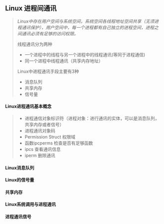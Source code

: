 ## Linux 进程间通讯

> *Linux中存在用户空间与系统空间，系统空间各线程地址空间共享（无须进程通讯保护），用户空间中，每一个进程都有自己独立的进程空间，进程之间通讯必须有足够的访问权限。*
>
> 线程通讯分为两种
>
> - 一个进程中的线程与另一个进程中的线程通讯(等同于进程通信)
> - 同一个进程中线程通讯（共享内存地址）
>
> Linux中进程通讯手段主要有3种
>
> - 消息队列
> - 共享内存
> - 信号量

#### **Linux进程通讯基本概念**

> - 进程通信对象标识符（进程对象：进行通讯的实体，可以是消息队列，共享内存或者信号）
> - 进程通讯对象码
> - Permission Struct  权限域
> - 函数ipcperms 检查是否有足够函数
> - ipcs 查看通讯信息
> - iperm 删除通讯

#### **Linux消息队列**

#### **Linux的信号量**

#### **共享内存**

#### **Linux系统调用与进程通讯**

#### **进程通讯信号**

